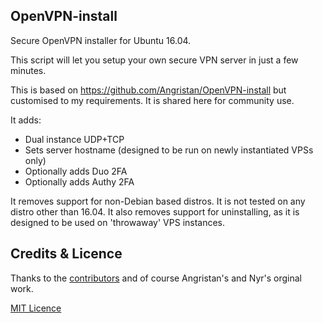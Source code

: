 ## OpenVPN-install
Secure OpenVPN installer for Ubuntu 16.04.

This script will let you setup your own secure VPN server in just a few minutes.

This is based on https://github.com/Angristan/OpenVPN-install but customised to my requirements.  It is shared here for community use.

It adds:

* Dual instance UDP+TCP
* Sets server hostname (designed to be run on newly instantiated VPSs only)
* Optionally adds Duo 2FA
* Optionally adds Authy 2FA

It removes support for non-Debian based distros.  It is not tested on any distro other than 16.04.  It also removes support for uninstalling, as it is designed to be used on 'throwaway' VPS instances.

## Credits & Licence

Thanks to the [contributors](https://github.com/Angristan/OpenVPN-install/graphs/contributors) and of course Angristan's and Nyr's orginal work.

[MIT Licence](https://raw.githubusercontent.com/Angristan/openvpn-install/master/LICENSE)

